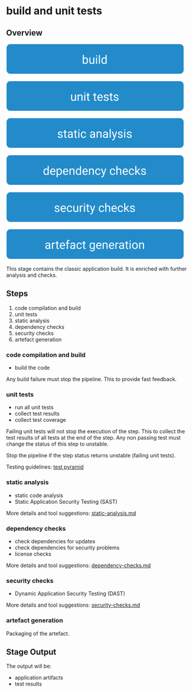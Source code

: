 # build and unit tests

## Overview

![Build Stage](images/build.svg)

This stage contains the classic application build.
It is enriched with further analysis and checks.

## Steps

1. code compilation and build
2. unit tests
3. static analysis
4. dependency checks
5. security checks
6. artefact generation

### code compilation and build

* build the code

Any build failure must stop the pipeline. This to provide fast feedback.

### unit tests

* run all unit tests
* collect test results
* collect test coverage

Failing unit tests will not stop the execution of the step.
This to collect the test results of all tests at the end of the step.
Any non passing test must change the status of this step to unstable.

Stop the pipeline if the step status returns unstable (failing unit tests).

Testing guidelines: [test pyramid](../../best-practices.md#testing)

### static analysis

* static code analysis
* Static Application Security Testing (SAST)

More details and tool suggestions: [static-analysis.md](static-analysis.md)

### dependency checks

* check dependencies for updates
* check dependencies for security problems
* license checks

More details and tool suggestions: [dependency-checks.md](dependency-checks.md)

### security checks

* Dynamic Application Security Testing (DAST)

More details and tool suggestions: [security-checks.md](security-checks.md)

### artefact generation

Packaging of the artefact.

## Stage Output

The output will be:

* application artifacts
* test results
